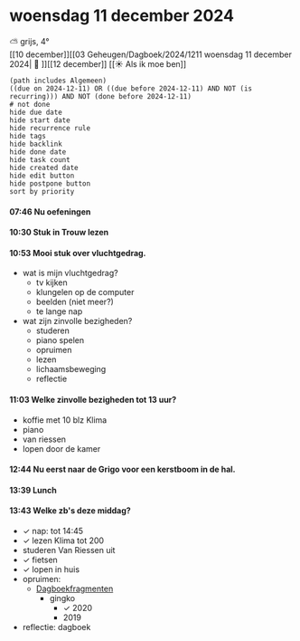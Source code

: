 # woensdag 11 december 2024

⛅ grijs, 4°<br>[[10 december]][[03 Geheugen/Dagboek/2024/1211 woensdag 11 december 2024| 📓 ]][[12 december]]
[[☀️ Als ik moe ben]]
```tasks
(path includes Algemeen)
((due on 2024-12-11) OR ((due before 2024-12-11) AND NOT (is recurring))) AND NOT (done before 2024-12-11)
# not done
hide due date
hide start date
hide recurrence rule
hide tags
hide backlink
hide done date
hide task count
hide created date
hide edit button
hide postpone button 
sort by priority 
```
#### 07:46 Nu oefeningen  
#### 10:30 Stuk in Trouw lezen 
#### 10:53 Mooi stuk over vluchtgedrag. 
- wat is mijn vluchtgedrag? 
	- tv kijken
	- klungelen op de computer
	- beelden (niet meer?)
	- te lange nap
- wat zijn zinvolle bezigheden?
	- studeren 
	- piano spelen
	- opruimen
	- lezen
	- lichaamsbeweging 
	- reflectie 
#### 11:03 Welke zinvolle bezigheden tot 13 uur? 
- koffie met 10 blz Klima
- piano
- van riessen
- lopen door de kamer
#### 12:44 Nu eerst naar de Grigo voor een kerstboom in de hal. 
#### 13:39 Lunch 
#### 13:43 Welke zb's deze middag? 
- ✓ nap: tot 14:45
- ✓ lezen Klima tot 200
- studeren Van Riessen uit
- ✓ fietsen
- ✓ lopen in huis
- opruimen: 
	- [Dagboekfragmenten](Dagboekfragmenten.md)
		- gingko
			- ✓ 2020
			- 2019
- reflectie: dagboek